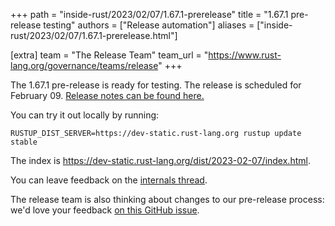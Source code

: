 +++
path = "inside-rust/2023/02/07/1.67.1-prerelease"
title = "1.67.1 pre-release testing"
authors = ["Release automation"]
aliases = ["inside-rust/2023/02/07/1.67.1-prerelease.html"]

[extra]
team = "The Release Team"
team_url = "https://www.rust-lang.org/governance/teams/release"
+++

The 1.67.1 pre-release is ready for testing. The release is scheduled for
February 09. [Release notes can be found here.][relnotes]

You can try it out locally by running:

```plain
RUSTUP_DIST_SERVER=https://dev-static.rust-lang.org rustup update stable
```

The index is <https://dev-static.rust-lang.org/dist/2023-02-07/index.html>.

You can leave feedback on the [internals thread](https://internals.rust-lang.org/t/rust-1-67-1-pre-release-testing/18289).

The release team is also thinking about changes to our pre-release process:
we'd love your feedback [on this GitHub issue][feedback].

[relnotes]: https://github.com/rust-lang/rust/blob/stable/RELEASES.md#version-1671-2023-02-09
[feedback]: https://github.com/rust-lang/release-team/issues/16
    
